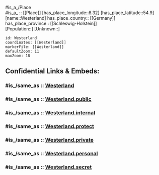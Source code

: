 ﻿---
confidential: public
isDeleted: false
location:
- 54.9
- 8.32
mapmarker: city
mapzoom:
- 7
- 12
SpocWebEntityId: 35572
tags:
- geo/City
type: City
---

#is_a_/Place  
#is_a_ :: [[Place]] 
[has_place_longitude::8.32] 
[has_place_latitude::54.9] 
[name::Westerland] 
has_place_country:: [[Germany]]  
has_place_province:: [[Schleswig-Holstein]]  
[Population::] 
[Unknown::] 


```leaflet
id: Westerland
coordinates: [[Westerland]] 
markerFile: [[Westerland]] 
defaultZoom: 11 
maxZoom: 18
```


## Confidential Links & Embeds: 

### #is_/same_as :: [Westerland](/_Standards/Earth/Continent/Europe/Europe~Central/Germany/Germany~West/Schleswig-Holstein/counties~SH/Nordfriesland/cities~Nordfriesland/Sylt/Westerland.md) 

### #is_/same_as :: [Westerland.public](/_public/Earth/Continent/Europe/Europe~Central/Germany/Germany~West/Schleswig-Holstein/counties~SH/Nordfriesland/cities~Nordfriesland/Sylt/Westerland.public.md) 

### #is_/same_as :: [Westerland.internal](/_internal/Earth/Continent/Europe/Europe~Central/Germany/Germany~West/Schleswig-Holstein/counties~SH/Nordfriesland/cities~Nordfriesland/Sylt/Westerland.internal.md) 

### #is_/same_as :: [Westerland.protect](/_protect/Earth/Continent/Europe/Europe~Central/Germany/Germany~West/Schleswig-Holstein/counties~SH/Nordfriesland/cities~Nordfriesland/Sylt/Westerland.protect.md) 

### #is_/same_as :: [Westerland.private](/_private/Earth/Continent/Europe/Europe~Central/Germany/Germany~West/Schleswig-Holstein/counties~SH/Nordfriesland/cities~Nordfriesland/Sylt/Westerland.private.md) 

### #is_/same_as :: [Westerland.personal](/_personal/Earth/Continent/Europe/Europe~Central/Germany/Germany~West/Schleswig-Holstein/counties~SH/Nordfriesland/cities~Nordfriesland/Sylt/Westerland.personal.md) 

### #is_/same_as :: [Westerland.secret](/_secret/Earth/Continent/Europe/Europe~Central/Germany/Germany~West/Schleswig-Holstein/counties~SH/Nordfriesland/cities~Nordfriesland/Sylt/Westerland.secret.md)

